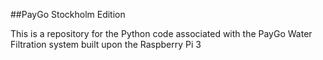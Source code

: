 ##PayGo Stockholm Edition

This is a repository for the Python code associated with the PayGo Water Filtration system built upon the Raspberry Pi 3
